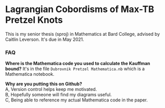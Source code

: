 # Lagrangian Cobordisms of Max-TB Pretzel Knots

This is my senior thesis (sproj) in Mathematics at Bard College, advised by Caitlin Leverson.
It's due in May 2021.


### FAQ

**Where is the Mathematica code you used to calculate the Kauffman bound?**
It's in the file `Dubrovnik Pretzel Mathematica.nb` which is a Mathematica notebook.

**Why are you putting this on Github?**  
A, Version control helps keep me motivated.  
B, Hopefully someone will find my diagrams useful.  
C, Being able to reference my actual Mathematica code in the paper.  
